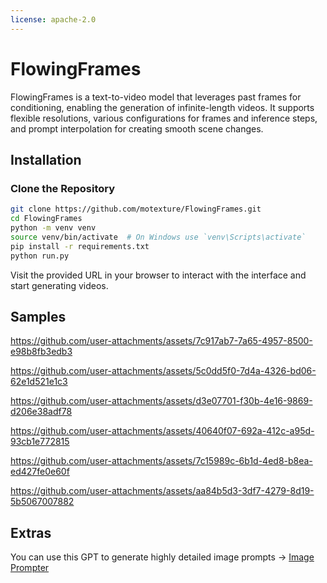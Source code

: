 ```yaml
---
license: apache-2.0
---
```

# FlowingFrames

FlowingFrames is a text-to-video model that leverages past frames for conditioning, enabling the generation of infinite-length videos. It supports flexible resolutions, various configurations for frames and inference steps, and prompt interpolation for creating smooth scene changes.

## Installation

### Clone the Repository

```bash
git clone https://github.com/motexture/FlowingFrames.git
cd FlowingFrames
python -m venv venv
source venv/bin/activate  # On Windows use `venv\Scripts\activate`
pip install -r requirements.txt
python run.py
```

Visit the provided URL in your browser to interact with the interface and start generating videos.

## Samples



https://github.com/user-attachments/assets/7c917ab7-7a65-4957-8500-e98b8fb3edb3


https://github.com/user-attachments/assets/5c0dd5f0-7d4a-4326-bd06-62e1d521e1c3


https://github.com/user-attachments/assets/d3e07701-f30b-4e16-9869-d206e38adf78


https://github.com/user-attachments/assets/40640f07-692a-412c-a95d-93cb1e772815


https://github.com/user-attachments/assets/7c15989c-6b1d-4ed8-b8ea-ed427fe0e60f


https://github.com/user-attachments/assets/aa84b5d3-3df7-4279-8d19-5b5067007882

## Extras

You can use this GPT to generate highly detailed image prompts -> [Image Prompter](https://chatgpt.com/g/g-rRGhg9gA6-image-prompter)
